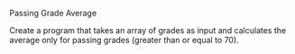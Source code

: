 Passing Grade Average

Create a program that takes an array of grades as input and calculates the average only for passing grades (greater than or equal to 70).